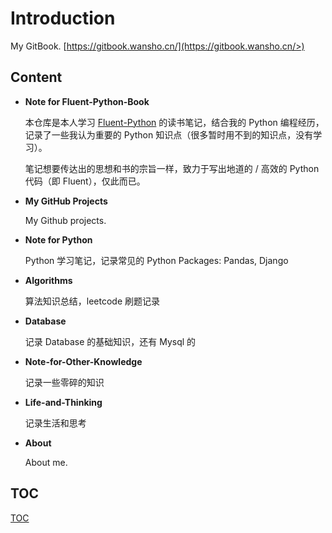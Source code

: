 # Introduction

My GitBook. [https://gitbook.wansho.cn/](https://gitbook.wansho.cn/>)

## Content

* **Note for Fluent-Python-Book**

  本仓库是本人学习 [Fluent-Python](https://book.douban.com/subject/26278021/>) 的读书笔记，结合我的 Python 编程经历，记录了一些我认为重要的 Python 知识点（很多暂时用不到的知识点，没有学习）。

  笔记想要传达出的思想和书的宗旨一样，致力于写出地道的 / 高效的 Python 代码（即 Fluent），仅此而已。

* **My GitHub Projects**

  My Github projects.

* **Note for Python**

  Python 学习笔记，记录常见的 Python Packages: Pandas, Django

* **Algorithms**

  算法知识总结，leetcode 刷题记录

* **Database**

  记录 Database 的基础知识，还有 Mysql 的

* **Note-for-Other-Knowledge**

  记录一些零碎的知识

* **Life-and-Thinking**

  记录生活和思考

* **About**

  About me.

## TOC

[TOC](https://github.com/wansho/wansho-gitbook/tree/2a20c3dceabc6927d5cc725c8f8ff203c0058bc2/SUMMARY.md)

